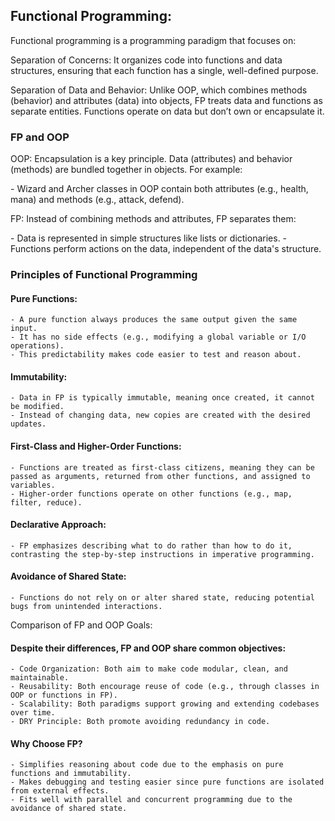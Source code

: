 ## Functional Programming:
<P>Functional programming is a programming paradigm that focuses on:</P>
<P>Separation of Concerns: It organizes code into functions and data structures, ensuring that each function has a single, well-defined purpose.</P>
<P>Separation of Data and Behavior: Unlike OOP, which combines methods (behavior) and attributes (data) into objects, FP treats data and functions as separate entities. Functions operate on data but don’t own or encapsulate it.</P>

### FP and OOP
<p>OOP: Encapsulation is a key principle. Data (attributes) and behavior (methods) are bundled together in objects. For example:</p>
    - Wizard and Archer classes in OOP contain both attributes (e.g., health, mana) and methods (e.g., attack, defend).
<p>FP: Instead of combining methods and attributes, FP separates them:</p>
    - Data is represented in simple structures like lists or dictionaries.
    - Functions perform actions on the data, independent of the data's structure.

### Principles of Functional Programming

#### Pure Functions:
    - A pure function always produces the same output given the same input.
    - It has no side effects (e.g., modifying a global variable or I/O operations).
    - This predictability makes code easier to test and reason about.

#### Immutability:
    - Data in FP is typically immutable, meaning once created, it cannot be modified.
    - Instead of changing data, new copies are created with the desired updates.

#### First-Class and Higher-Order Functions:
    - Functions are treated as first-class citizens, meaning they can be passed as arguments, returned from other functions, and assigned to variables.
    - Higher-order functions operate on other functions (e.g., map, filter, reduce).

#### Declarative Approach:
    - FP emphasizes describing what to do rather than how to do it, contrasting the step-by-step instructions in imperative programming.

#### Avoidance of Shared State:
    - Functions do not rely on or alter shared state, reducing potential bugs from unintended interactions.

Comparison of FP and OOP Goals:
#### Despite their differences, FP and OOP share common objectives:
    - Code Organization: Both aim to make code modular, clean, and maintainable.
    - Reusability: Both encourage reuse of code (e.g., through classes in OOP or functions in FP).
    - Scalability: Both paradigms support growing and extending codebases over time.
    - DRY Principle: Both promote avoiding redundancy in code.


#### Why Choose FP?
    - Simplifies reasoning about code due to the emphasis on pure functions and immutability.
    - Makes debugging and testing easier since pure functions are isolated from external effects.
    - Fits well with parallel and concurrent programming due to the avoidance of shared state.

